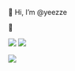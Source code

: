 👋 Hi, I’m @yeezze

🌱 

<img src="https://img.shields.io/badge/Java-007396?style=flat-square&logo=Java&logoColor=white"/>
<img src="https://img.shields.io/badge/CSS3-1572B6?style=flat-square&logo=CSS&logoColor=white"/>

<img src="https://img.shields.io/badge/Python-3766AB?style=flat-square&logo=Python&logoColor=white"/></a> 
